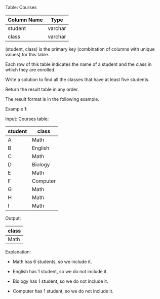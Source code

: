 Table: Courses

| Column Name | Type    |
|-------------|---------|
| student     | varchar |
| class       | varchar |

(student, class) is the primary key (combination of columns with unique values) for this table.

Each row of this table indicates the name of a student and the class in which they are enrolled.

Write a solution to find all the classes that have at least five students.

Return the result table in any order.

The result format is in the following example.

Example 1:

Input: 
Courses table:

| student | class    |
|---------|----------|
| A       | Math     |
| B       | English  |
| C       | Math     |
| D       | Biology  |
| E       | Math     |
| F       | Computer |
| G       | Math     |
| H       | Math     |
| I       | Math     |

Output: 

| class   |
|---------|
| Math    |

Explanation: 

- Math has 6 students, so we include it.
  
- English has 1 student, so we do not include it.
  
- Biology has 1 student, so we do not include it.
  
- Computer has 1 student, so we do not include it.
